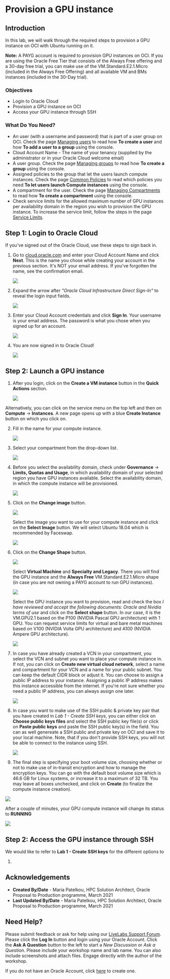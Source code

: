 # Provision a GPU instance

## Introduction

In this lab, we will walk through the required steps to provision a GPU instance on OCI with Ubuntu running on it.

**Note:** A PAYG account is required to provision GPU instances on OCI. If you are using the Oracle Free Tier that consists of the Always Free offering and a 30-day free trial, you can make use of the VM.Standard.E2.1.Micro (included in the Always Free Offering) and all available VM and BMs instances (included in the 30-Day trial).

### Objectives

- Login to Oracle Cloud
- Provision a GPU instance on OCI
- Access your GPU instance through SSH

### What Do You Need?

- An user (with a username and password) that is part of a user group on OCI. Check the page [Managing users](https://docs.oracle.com/en-us/iaas/Content/Identity/Tasks/managingusers.htm) to read how **To create a user** and how **To add a user to a group** using the console.
- Cloud Account Name - The name of your tenancy (supplied by the administrator or in your Oracle Cloud welcome email)
- A user group. Check the page [Managing groups](https://docs.oracle.com/en-us/iaas/Content/Identity/Tasks/managinggroups.htm#three) to read how **To create a group** using the console.
- Assigned policies to the group that let the users launch compute instances. Check the page [Common Policies](https://docs.oracle.com/en-us/iaas/Content/Identity/Concepts/commonpolicies.htm#top) to read which policies you need **To let users launch Compute instances** using the console.
- A compartment for the user. Check the page [Managing Compartments](https://docs.oracle.com/en-us/iaas/Content/Identity/Tasks/managingcompartments.htm#uscons) to read how **To create a compartment** using the console.
- Check service limits for the allowed maximum number of GPU instances per availability domain in the region you wish to provision the GPU instance. To increase the service limit, follow the steps in the page [Service Limits](https://docs.oracle.com/en-us/iaas/Content/General/Concepts/servicelimits.htm#top).

## **Step 1:** Login to Oracle Cloud

If you've signed out of the Oracle Cloud, use these steps to sign back in.

1. Go to [cloud.oracle.com](https://cloud.oracle.com) and enter your Cloud Account Name and click **Next**. This is the name you chose while creating your account in the previous section. It's NOT your email address. If you've forgotten the name, see the confirmation email.

   ![](images/cloud-oracle.png " ")

2. Expand the arrow after _"Oracle Cloud Infrastructure Direct Sign-In"_ to reveal the login input fields.

   ![](images/cloud-login-tenant.png " ")

3. Enter your Cloud Account credentials and click **Sign In**. Your username is your email address. The password is what you chose when you signed up for an account.

   ![](images/oci-signin.png " ")

4. You are now signed in to Oracle Cloud!

   ![](images/oci-console-home-page.png " ")

## **Step 2:** Launch a GPU instance

1.  After you login, click on the **Create a VM instance** button in the **Quick Actions** section.

    ![](images/click-create-vm-instance.png " ")

Alternatively, you can click on the service menu on the top left and then on **Compute** -> **Instances**. A new page opens up with a blue **Create Instance** button on which you click on.

2. Fill in the name for your compute instance.

   ![](images/fill-in-name.PNG " ")

3. Select your compartment from the drop-down list.

   ![](images/select-compartment.PNG " ")

4. Before you select the availability domain, check under **Governance** -> **Limits, Quotas and Usage**, in which availability domain of your selected region you have GPU instances available.
   Select the availability domain, in which the compute instance will be provisioned.

   ![](images/select-AD.PNG " ")

5. Click on the **Change image** button.

   ![](images/change-image.PNG " ")

   Select the image you want to use for your compute instance and click on the **Select Image** button. We will select Ubuntu 18.04 which is recommended by Faceswap.

   ![](images/select-image.PNG " ")

6. Click on the **Change Shape** button.

   ![](images/change-shape.PNG " ")

   Select **Virtual Machine** and **Specialty and Legacy**. There you will find the GPU instance and the **Always Free** VM.Standard.E2.1.Micro shape (in case you are not owning a PAYG account to run GPU instances).

   ![](images/select-VM-SL.PNG " ")

   Select the GPU instance you want to provision, read and check the box _I have reviewed and accept the following documents: Oracle and Nvidia terms of use_ and click on the **Select shape** button. In our case, it is the VM.GPU2.1 based on the P100 (NVIDIA Pascal GPU architecture) with 1 GPU. You can request service limits for virtual and bare metal machines based on V100 (NVIDIA Volta GPU architecture) and A100 (NVIDIA Ampere GPU architecture).

   ![](images/select-GPU.PNG " ")

7. In case you have already created a VCN in your compartment, you select the VCN and subnet you want to place your compute instance in. If not, you can click on **Create new virtual cloud network**, select a name and compartment for your VCN and a name for your public subnet. You can keep the default CIDR block or adjust it.
   You can choose to assign a public IP address to your instance.
   Assigning a public IP address makes this instance accessible from the internet. If you're not sure whether you need a public IP address, you can always assign one later.

   ![](images/create-vcn.PNG " ")

8. In case you want to make use of the SSH public & private key pair that you have created in _Lab 1 - Create SSH keys_, you can either click on **Choose public keys files** and select the SSH public key file(s) or click on **Paste public keys** and paste the SSH public key(s) in the field. You can as well genereate a SSH public and private key on OCI and save it to your local machine.
   Note, that if you don't provide SSH keys, you will not be able to connect to the instance using SSH.

   ![](images/add-SSH.PNG " ")

9. The final step is specifying your boot volume size, choosing whether or not to make use of in-transit encryption and how to manage the encryption keys. You can go with the default boot volume size which is 46.6 GB for Linux syxtems, or increase it to a maximum of 32 TB. You may leave all boxes unchecked, and click on **Create** (to finalize the compute instance creation).

![](images/boot-volume.PNG " ")

After a couple of minutes, your GPU compute instance will change its status to **RUNNING**

![](images/instance-running.PNG " ")

## **Step 2:** Access the GPU instance through SSH

We would like to refer to **Lab 1 - Create SSH keys** for the different options to

1.

## **Acknowledgements**

- **Created By/Date** - Maria Patelkou, HPC Solution Architect, Oracle Proposal to Production programme, March 2021
- **Last Updated By/Date** - Maria Patelkou, HPC Solution Architect, Oracle Proposal to Production programme, March 2021

## Need Help?

Please submit feedback or ask for help using our [LiveLabs Support Forum](https://community.oracle.com/tech/developers/categories/livelabsdiscussions). Please click the **Log In** button and login using your Oracle Account. Click the **Ask A Question** button to the left to start a _New Discussion_ or _Ask a Question_. Please include your workshop name and lab name. You can also include screenshots and attach files. Engage directly with the author of the workshop.

If you do not have an Oracle Account, click [here](https://profile.oracle.com/myprofile/account/create-account.jspx) to create one.
